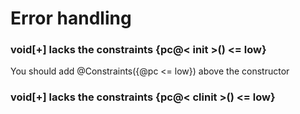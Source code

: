 Error handling
=============

### void[+] lacks the constraints {pc@< init >() <= low}
You should add @Constraints({@pc <= low}) above the constructor


### void[+] lacks the constraints {pc@< clinit >() <= low}
